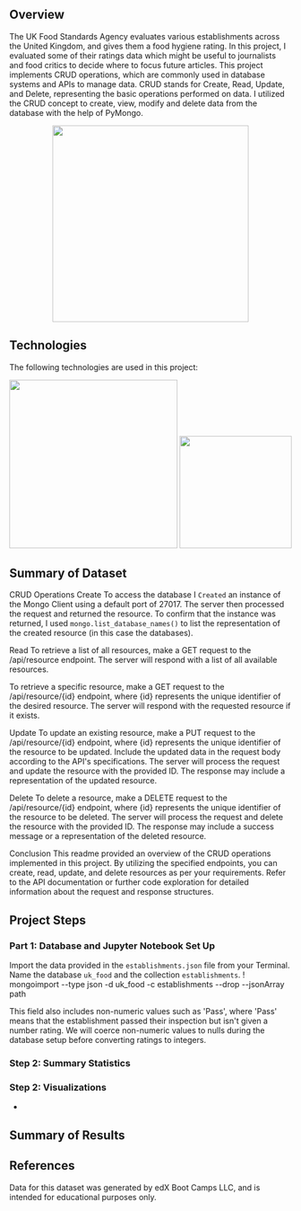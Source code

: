 ## Overview
The UK Food Standards Agency evaluates various establishments across the United Kingdom, and gives them a food hygiene rating. In this project, I evaluated some of their ratings data which might be useful to journalists and food critics to decide where to focus future articles. This project implements CRUD operations, which are commonly used in database systems and APIs to manage data. CRUD stands for Create, Read, Update, and Delete, representing the basic operations performed on data. I utilized the CRUD concept to create, view, modify and delete data from the database with the help of PyMongo.

<p align="center">
 
 <img  width="350" src =https://github.com/Jayplect/nosql-challenge/assets/107348074/caf307b5-7dd0-4bf5-936d-fbdc860445bb>
 
</p>

## Technologies
The following technologies are used in this project:

<p >
 <img  width="300" src =https://github.com/Jayplect/nosql-challenge/assets/107348074/72ec540f-c313-46a3-b5ad-1c3c965cd0ad>

 <img  width="200" src = https://user-images.githubusercontent.com/107348074/236379825-80dc02bc-46c1-46fa-9634-dc28cdcb5704.png>
</p>

## Summary of Dataset

CRUD Operations
Create
To access the database I `Created` an instance of the Mongo Client using a default port of 27017. The server then processed the request and returned the resource. To confirm that the instance was returned, I used `mongo.list_database_names()` to list the representation of the created resource (in this case the databases).

Read
To retrieve a list of all resources, make a GET request to the /api/resource endpoint. The server will respond with a list of all available resources.

To retrieve a specific resource, make a GET request to the /api/resource/{id} endpoint, where {id} represents the unique identifier of the desired resource. The server will respond with the requested resource if it exists.

Update
To update an existing resource, make a PUT request to the /api/resource/{id} endpoint, where {id} represents the unique identifier of the resource to be updated. Include the updated data in the request body according to the API's specifications. The server will process the request and update the resource with the provided ID. The response may include a representation of the updated resource.

Delete
To delete a resource, make a DELETE request to the /api/resource/{id} endpoint, where {id} represents the unique identifier of the resource to be deleted. The server will process the request and delete the resource with the provided ID. The response may include a success message or a representation of the deleted resource.

Conclusion
This readme provided an overview of the CRUD operations implemented in this project. By utilizing the specified endpoints, you can create, read, update, and delete resources as per your requirements. Refer to the API documentation or further code exploration for detailed information about the request and response structures.



## Project Steps
### Part 1: Database and Jupyter Notebook Set Up
Import the data provided in the `establishments.json` file from your Terminal. Name the database `uk_food` and the collection `establishments`.
 ! mongoimport --type json -d uk_food -c establishments --drop --jsonArray path
 
 This field also includes non-numeric values such as 'Pass', where 'Pass' means that the establishment passed their inspection but isn't given a number rating. We will coerce non-numeric values to nulls during the database setup before converting ratings to integers.


### Step 2: Summary Statistics 

### Step 2: Visualizations
-
## Summary of Results 

## References
Data for this dataset was generated by edX Boot Camps LLC, and is intended for educational purposes only.
